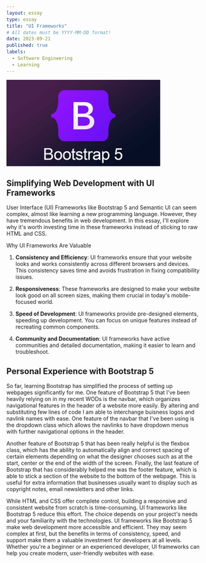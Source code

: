 ```yaml
---
layout: essay
type: essay
title: "UI Frameworks"
# All dates must be YYYY-MM-DD format!
date: 2023-09-21
published: true
labels:
  - Software Engineering
  - Learning
---
```


<img width="400px" class="rounded float-start pe-4" src="../img/Bootstrap5.jpg">

## Simplifying Web Development with UI Frameworks

User Interface (UI) Frameworks like Bootstrap 5 and Semantic UI can seem complex, almost like learning a new programming language. However, they have tremendous benefits in web development. In this essay, I'll explore why it's worth investing time in these frameworks instead of sticking to raw HTML and CSS.

Why UI Frameworks Are Valuable

1. **Consistency and Efficiency**: UI frameworks ensure that your website looks and works consistently across different browsers and devices. This consistency saves time and avoids frustration in fixing compatibility issues.

2. **Responsiveness**: These frameworks are designed to make your website look good on all screen sizes, making them crucial in today's mobile-focused world.

3. **Speed of Development**: UI frameworks provide pre-designed elements, speeding up development. You can focus on unique features instead of recreating common components.

4. **Community and Documentation**: UI frameworks have active communities and detailed documentation, making it easier to learn and troubleshoot.

## Personal Experience with Bootstrap 5

So far, learning Bootstrap has simplified the process of setting up webpages significantly for me. One feature of Bootstrap 5 that I've been heavily relying on in my recent WODs is the navbar, which organizes navigational features in the header of a website more easily. By altering and substituting few lines of code I am able to interchange buisness logos and navlink names with ease. One feature of the navbar that I've been using is the dropdown class which allows the navlinks to have dropdown menus with further navigational options in the header. 

Another feature of Bootstrap 5 that has been really helpful is the flexbox class, which has the ability to automatically align and correct spacing of certain elements depending on what the designer chooses such as at the start, center or the end of the width of the screen. Finally, the last feature of Bootstrap that has considerably helped me was the footer feature, which is able to stick a section of the website to the bottom of the webpage. This is useful for extra information that businesses usually want to display such as copyright notes, email newsletters and other links.

While HTML and CSS offer complete control, building a responsive and consistent website from scratch is time-consuming. UI frameworks like Bootstrap 5 reduce this effort. The choice depends on your project's needs and your familiarity with the technologies.
UI frameworks like Bootstrap 5 make web development more accessible and efficient. They may seem complex at first, but the benefits in terms of consistency, speed, and support make them a valuable investment for developers at all levels. Whether you're a beginner or an experienced developer, UI frameworks can help you create modern, user-friendly websites with ease.
